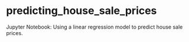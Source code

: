 # predicting_house_sale_prices
Jupyter Notebook: Using a linear regression model to predict house sale prices.
